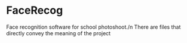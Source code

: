 # FaceRecog
Face recognition software for school photoshoot./n
There are files that directly convey the meaning of the project
